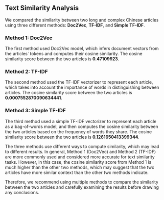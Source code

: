## Text Similarity Analysis

We compared the similarity between two long and complex Chinese articles using three different methods: **Doc2Vec**, **TF-IDF**, and **Simple TF-IDF**. 

### Method 1: Doc2Vec

The first method used Doc2Vec model, which infers document vectors from the articles' tokens and computes their cosine similarity. The cosine similarity score between the two articles is **0.47109923**.

### Method 2: TF-IDF

The second method used the TF-IDF vectorizer to represent each article, which takes into account the importance of words in distinguishing between articles. The cosine similarity score between the two articles is **0.0007552870090634441**.

### Method 3: Simple TF-IDF

The third method used a simple TF-IDF vectorizer to represent each article as a bag-of-words model, and then computes the cosine similarity between the two articles based on the frequency of words they share. The cosine similarity score between the two articles is **0.1261650413399344**.

The three methods use different ways to compute similarity, which may lead to different results. In general, Method 1 (Doc2Vec) and Method 2 (TF-IDF) are more commonly used and considered more accurate for text similarity tasks. However, in this case, the cosine similarity score from Method 1 is much higher than the other two methods, which may suggest that the two articles have more similar context than the other two methods indicate.

Therefore, we recommend using multiple methods to compare the similarity between the two articles and carefully examining the results before drawing any conclusions.
